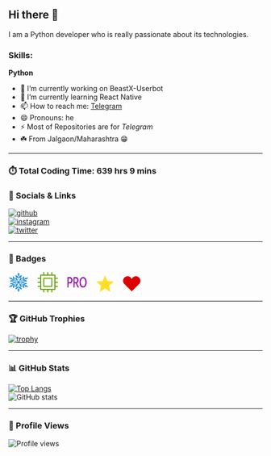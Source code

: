 ## Hi there 👋  
I am a Python developer who is really passionate about its technologies.

### Skills:  
**Python**

- 🔭 I’m currently working on BeastX-Userbot  
- 🌱 I’m currently learning React Native  
- 📫 How to reach me: [Telegram](https://t.me/Godmrunal)  
- 😄 Pronouns: he  
- ⚡ Most of Repositories are for *Telegram*  
- ☘️ From Jalgaon/Maharashtra 😁  

---

### ⏱️ Total Coding Time: **639 hrs 9 mins**


### 🔗 Socials & Links

[<img src='https://cdn.jsdelivr.net/npm/simple-icons@3.0.1/icons/github.svg' alt='github' height='40'>](https://github.com/msy1717)  
[<img src='https://cdn.jsdelivr.net/npm/simple-icons@3.0.1/icons/instagram.svg' alt='instagram' height='40'>](https://www.instagram.com/)  
[<img src='https://cdn.jsdelivr.net/npm/simple-icons@3.0.1/icons/twitter.svg' alt='twitter' height='40'>](https://twitter.com/19Mrunal)

---

### 🏅 Badges

<a href='https://archiveprogram.github.com/'><img src='https://raw.githubusercontent.com/acervenky/animated-github-badges/master/assets/acbadge.gif' width='40' height='40'></a> 
<a href='https://docs.github.com/en/developers'><img src='https://raw.githubusercontent.com/acervenky/animated-github-badges/master/assets/devbadge.gif' width='40' height='40'></a> 
<a href='https://github.com/pricing'><img src='https://raw.githubusercontent.com/acervenky/animated-github-badges/master/assets/pro.gif' width='40' height='40'></a> 
<a href='https://stars.github.com/'><img src='https://raw.githubusercontent.com/acervenky/animated-github-badges/master/assets/starbadge.gif' width='35' height='35'></a> 
<a href='https://docs.github.com/en/github/supporting-the-open-source-community-with-github-sponsors'><img src='https://raw.githubusercontent.com/acervenky/animated-github-badges/master/assets/sponsorbadge.gif' width='35' height='35'></a> 

---

### 🏆 GitHub Trophies

[![trophy](https://github-profile-trophy.vercel.app/?username=msy1717)](https://github.com/ryo-ma/github-profile-trophy)

---

### 📊 GitHub Stats

[![Top Langs](https://github-readme-stats.vercel.app/api/top-langs/?username=msy1717)](https://github.com/anuraghazra/github-readme-stats)  
![GitHub stats](https://github-readme-stats.vercel.app/api?username=msy1717&show_icons=true&count_private=true&theme=tokyonight)  

---

### 👀 Profile Views

![Profile views](https://gpvc.arturio.dev/msy1717)

